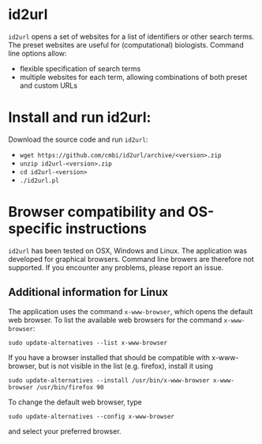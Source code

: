 # id2url

`id2url` opens a set of websites for a list of identifiers or other search
terms. The preset websites are useful for (computational) biologists. Command line
options allow:
* flexible specification of search terms
* multiple websites for each term, allowing combinations of both preset and custom URLs

# Install and run id2url:

Download the source code and run `id2url`:
* `wget https://github.com/cmbi/id2url/archive/<version>.zip`
* `unzip id2url-<version>.zip`
* `cd id2url-<version>`
* `./id2url.pl`

# Browser compatibility and OS-specific instructions

`id2url` has been tested on OSX, Windows and Linux. The application was
developed for graphical browsers. Command line browers are therefore
not supported. If you encounter any problems, please report an issue.

## Additional information for Linux

The application uses the command `x-www-browser`, which opens the default web
browser.
To list the available web browsers for the command `x-www-browser`:
```
sudo update-alternatives --list x-www-browser
```
If you have a browser installed that should be compatible with x-www-browser,
but is not visible in the list (e.g. firefox), install it using
```
sudo update-alternatives --install /usr/bin/x-www-browser x-www-browser /usr/bin/firefox 90
```
To change the default web browser, type
```
sudo update-alternatives --config x-www-browser
```
and select your preferred browser.

